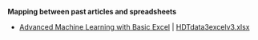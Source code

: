 <b>Mapping between past articles and spreadsheets</b>

<ul>
  <li><a href="https://www.datasciencecentral.com/advanced-machine-learning-with-basic-excel/">Advanced Machine Learning with Basic Excel</a> |
  <a href="https://github.com/VincentGranville/Machine-Learning/blob/main/Spreadsheets/HDTdata3excelv3.xlsx">HDTdata3excelv3.xlsx</li>
 <p>
</ul>
